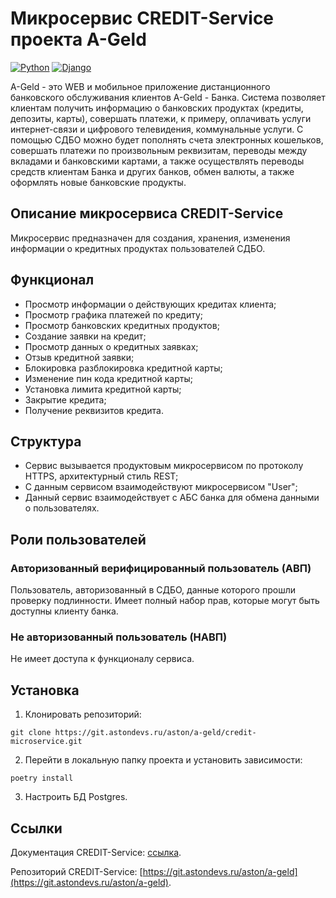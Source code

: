 # Микросервис CREDIT-Service проекта A-Geld

[![Python](https://img.shields.io/badge/-Python-464641?style=flat-square&logo=Python)](https://www.python.org/)
[![Django](https://img.shields.io/badge/-Django-464646?style=flat-square&logo=Django)](https://www.djangoproject.com/)

A-Geld - это WEB и мобильное приложение дистанционного банковского обслуживания клиентов A-Geld - Банка. Система позволяет клиентам получить информацию о банковских продуктах (кредиты, депозиты, карты), совершать платежи, к примеру, оплачивать услуги интернет-связи и цифрового телевидения, коммунальные услуги. С помощью СДБО можно будет пополнять счета электронных кошельков, совершать платежи по произвольным реквизитам, переводы между вкладами и банковскими картами, а также осуществлять переводы средств клиентам Банка и других банков, обмен валюты, а также оформлять новые банковские продукты.


## Описание микросервиса CREDIT-Service

Микросервис предназначен для создания, хранения, изменения информации о кредитных продуктах пользователей СДБО.

## Функционал

* Просмотр информации о действующих кредитах клиента;
* Просмотр графика платежей по кредиту;
* Просмотр банковских кредитных продуктов;
* Создание заявки на кредит;
* Просмотр данных о кредитных заявках;
* Отзыв кредитной заявки;
* Блокировка разблокировка кредитной карты;
* Изменение пин кода кредитной карты;
* Установка лимита кредитной карты;
* Закрытие кредита;
* 	Получение реквизитов кредита.

## Структура

* Сервис вызывается продуктовым микросервисом по протоколу HTTPS, архитектурный стиль REST;
* C данным сервисом взаимодействуют микросервисом "User";
* Данный сервис взаимодействует с АБС банка для обмена данными о пользователях.

## Роли пользователей

### Авторизованный верифицированный пользователь (АВП)
Пользователь, авторизованный в СДБО, данные которого прошли проверку подлинности. Имеет полный набор прав, которые могут быть доступны клиенту банка.

### Не авторизованный пользователь (НАВП)
Не имеет доступа к функционалу сервиса.

## Установка

1. Клонировать репозиторий:

```
git clone https://git.astondevs.ru/aston/a-geld/credit-microservice.git
```

2. Перейти в локальную папку проекта и установить зависимости:

```
poetry install
```

3. Настроить БД Postgres.


## Ссылки

Документация CREDIT-Service: [ссылка](https://wiki.astondevs.ru/pages/viewpage.action?pageId=24333018).

Репозиторий CREDIT-Service: [https://git.astondevs.ru/aston/a-geld](https://git.astondevs.ru/aston/a-geld).
